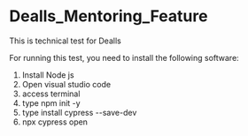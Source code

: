# Dealls_Mentoring_Feature
This is technical test for Dealls

For running this test, you need to install the following software:
1. Install Node js
2. Open visual studio code
3. access terminal
4. type npm init -y
5. type install cypress --save-dev
6. npx cypress open
